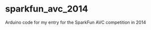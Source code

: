 sparkfun_avc_2014
=================

Arduino code for my entry for the SparkFun AVC competition in 2014
